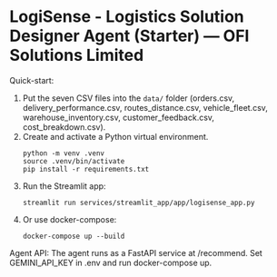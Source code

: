 # LogiSense - Logistics Solution Designer Agent (Starter) — OFI Solutions Limited

Quick-start:
1. Put the seven CSV files into the `data/` folder (orders.csv, delivery_performance.csv, routes_distance.csv, vehicle_fleet.csv, warehouse_inventory.csv, customer_feedback.csv, cost_breakdown.csv).
2. Create and activate a Python virtual environment.
   ```
   python -m venv .venv
   source .venv/bin/activate
   pip install -r requirements.txt
   ```
3. Run the Streamlit app:
   ```
   streamlit run services/streamlit_app/app/logisense_app.py
   ```
4. Or use docker-compose:
   ```
   docker-compose up --build
   ```


Agent API: The agent runs as a FastAPI service at /recommend. Set GEMINI_API_KEY in .env and run docker-compose up.
